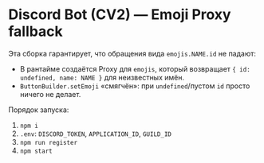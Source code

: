 # Discord Bot (CV2) — Emoji Proxy fallback

Эта сборка гарантирует, что обращения вида `emojis.NAME.id` не падают:
- В рантайме создаётся Proxy для `emojis`, который возвращает `{ id: undefined, name: NAME }` для неизвестных имён.
- `ButtonBuilder.setEmoji` «смягчён»: при `undefined`/пустом `id` просто ничего не делает.

Порядок запуска:
1) `npm i`
2) `.env`: `DISCORD_TOKEN`, `APPLICATION_ID`, `GUILD_ID`
3) `npm run register`
4) `npm start`
